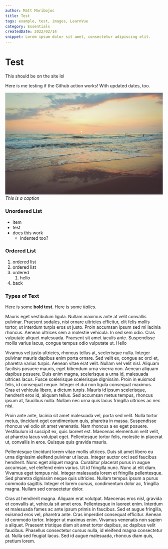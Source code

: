 ```yaml
---
author: Matt Maribojoc
title: Test
tags: example, test, images, LearnVue
category: Essentials
createdDate: 2022/02/14
snippet: Lorem ipsum dolor sit amet, consectetur adipiscing elit.
---
```


# Test

This should be on the site lol

Here is me testing if the Github action works! With updated dates, too.

![example](img/img-1.jpg)
_This is a caption_

### Unordered List

-   item
-   test
-   does this work
    -   indented too?

### Ordered List

1. ordered list
2. ordered list
3. ordered
    1. hello
4. back

### Types of Text

Here is some **bold test**. Here is some _italics_.

Mauris eget vestibulum ligula. Nullam maximus ante at velit convallis pulvinar. Praesent sodales, nisi ornare ultricies efficitur, elit felis mollis tortor, ut interdum turpis eros ut justo. Proin accumsan ipsum sed mi lacinia rhoncus. Aenean ultrices sem a molestie vehicula. In sed sem odio. Cras vulputate aliquet malesuada. Praesent sit amet iaculis ante. Suspendisse mollis varius lacus, congue tempus odio vulputate ut. Hello

Vivamus vel justo ultricies, rhoncus tellus at, scelerisque nulla. Integer pulvinar mauris dapibus enim porta ornare. Sed velit ex, congue ac orci et, pharetra varius turpis. Aenean vitae erat velit. Nullam vel velit nisl. Aliquam facilisis posuere mauris, eget bibendum urna viverra non. Aenean aliquam dapibus posuere. Duis enim magna, scelerisque a urna id, malesuada ultrices lacus. Fusce scelerisque scelerisque dignissim. Proin in euismod felis, id consequat neque. Integer et dui non ligula consequat maximus. Cras et vehicula libero, a dictum turpis. Mauris id ipsum scelerisque, hendrerit eros id, aliquam tellus. Sed accumsan metus tempus, rhoncus ipsum at, faucibus nulla. Nullam nec urna quis lacus fringilla ultrices ac nec nisi.

Proin ante ante, lacinia sit amet malesuada vel, porta sed velit. Nulla tortor metus, tincidunt eget condimentum quis, pharetra in massa. Suspendisse rhoncus vel odio sit amet venenatis. Nam rhoncus a ex eget posuere. Vestibulum id suscipit ex, quis laoreet est. Maecenas elementum velit velit, at pharetra lacus volutpat eget. Pellentesque tortor felis, molestie in placerat ut, convallis in eros. Quisque quis gravida mauris.

Pellentesque tincidunt lorem vitae mollis ultrices. Duis sit amet libero eu urna dignissim eleifend pulvinar ut lacus. Integer auctor orci sed faucibus hendrerit. Nunc eget aliquet magna. Curabitur placerat purus in augue accumsan, vel eleifend enim varius. Ut id fringilla nunc. Nunc at elit diam. Vivamus eget tempus nisi. Integer malesuada lorem et fringilla pellentesque. Sed pharetra dignissim neque quis ultricies. Nullam tempus ipsum a purus commodo sagittis. Integer et lorem cursus, condimentum dolor ac, fringilla magna. Nullam sed consectetur dolor.

Cras at hendrerit magna. Aliquam erat volutpat. Maecenas eros nisl, gravida et convallis at, vehicula sit amet eros. Pellentesque in laoreet enim. Interdum et malesuada fames ac ante ipsum primis in faucibus. Sed et augue fringilla, euismod eros vel, pharetra ante. Cras imperdiet consequat efficitur. Aenean id commodo tortor. Integer ut maximus enim. Vivamus venenatis non sapien a aliquet. Praesent tristique diam sit amet tortor dapibus, ac dapibus velit faucibus. Phasellus consectetur cursus nulla, id eleifend magna consectetur at. Nulla sed feugiat lacus. Sed id augue malesuada, rhoncus diam quis, pretium lorem.
